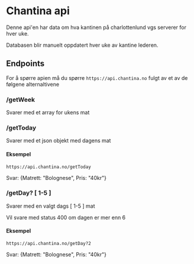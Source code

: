 # Chantina api

Denne api'en har data om hva kantinen på charlottenlund vgs serverer for hver uke.

Databasen blir manuelt oppdatert hver uke av kantine lederen.

## Endpoints

For å spørre apien må du spørre `https://api.chantina.no` fulgt av et av de følgene alternaltivene

### /getWeek

Svarer med et array for ukens mat

### /getToday

Svarer med et json objekt med dagens mat

#### Eksempel

`https://api.chantina.no/getToday`

Svar:
{Matrett: "Bolognese", Pris: "40kr"}

### /getDay? [ 1-5 ]

Svarer med en valgt dags [ 1-5 ] mat

Vil svare med status 400 om dagen er mer enn 6

#### Eksempel

`https://api.chantina.no/getDay?2`

Svar:
{Matrett: "Bolognese", Pris: "40kr"}
